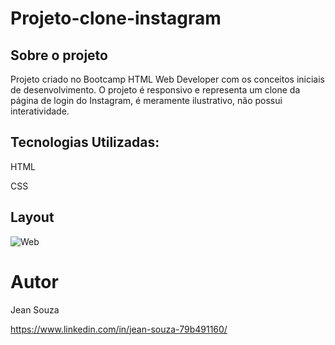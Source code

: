  # Projeto-clone-instagram

 ## Sobre o projeto

 Projeto criado no Bootcamp HTML Web Developer com os conceitos iniciais de desenvolvimento. O projeto é responsivo e representa um clone da página de login do Instagram, é meramente ilustrativo, não possui interatividade.
 ## Tecnologias Utilizadas:
 
 HTML
 
 CSS

 ## Layout

 ![Web](https://github.com/JeanSouza911/Projeto-clone-instagram/tree/master/Img/projeto.png)

 # Autor

 Jean Souza

 https://www.linkedin.com/in/jean-souza-79b491160/
